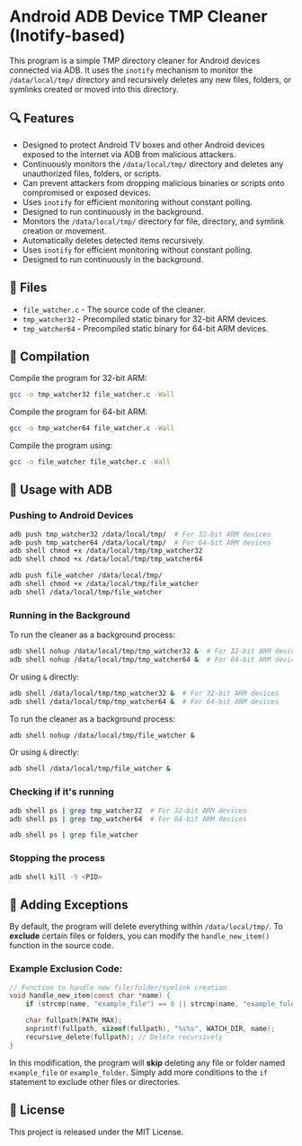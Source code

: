 # Android ADB Device TMP Cleaner (Inotify-based)

This program is a simple TMP directory cleaner for Android devices connected via ADB. It uses the `inotify` mechanism to monitor the `/data/local/tmp/` directory and recursively deletes any new files, folders, or symlinks created or moved into this directory.

## 🔍 Features
- Designed to protect Android TV boxes and other Android devices exposed to the internet via ADB from malicious attackers.
- Continuously monitors the `/data/local/tmp/` directory and deletes any unauthorized files, folders, or scripts.
- Can prevent attackers from dropping malicious binaries or scripts onto compromised or exposed devices.
- Uses `inotify` for efficient monitoring without constant polling.
- Designed to run continuously in the background.
- Monitors the `/data/local/tmp/` directory for file, directory, and symlink creation or movement.
- Automatically deletes detected items recursively.
- Uses `inotify` for efficient monitoring without constant polling.
- Designed to run continuously in the background.

## 📁 Files
- `file_watcher.c` - The source code of the cleaner.
- `tmp_watcher32` - Precompiled static binary for 32-bit ARM devices.
- `tmp_watcher64` - Precompiled static binary for 64-bit ARM devices.

## 🚀 Compilation
Compile the program for 32-bit ARM:
```sh
gcc -o tmp_watcher32 file_watcher.c -Wall
```

Compile the program for 64-bit ARM:
```sh
gcc -o tmp_watcher64 file_watcher.c -Wall
```

Compile the program using:
```sh
gcc -o file_watcher file_watcher.c -Wall
```

## 📲 Usage with ADB
### Pushing to Android Devices
```sh
adb push tmp_watcher32 /data/local/tmp/  # For 32-bit ARM devices
adb push tmp_watcher64 /data/local/tmp/  # For 64-bit ARM devices
adb shell chmod +x /data/local/tmp/tmp_watcher32
adb shell chmod +x /data/local/tmp/tmp_watcher64
```

```sh
adb push file_watcher /data/local/tmp/
adb shell chmod +x /data/local/tmp/file_watcher
adb shell /data/local/tmp/file_watcher
```

### Running in the Background
To run the cleaner as a background process:
```sh
adb shell nohup /data/local/tmp/tmp_watcher32 &  # For 32-bit ARM devices
adb shell nohup /data/local/tmp/tmp_watcher64 &  # For 64-bit ARM devices
```
Or using `&` directly:
```sh
adb shell /data/local/tmp/tmp_watcher32 &  # For 32-bit ARM devices
adb shell /data/local/tmp/tmp_watcher64 &  # For 64-bit ARM devices
```

To run the cleaner as a background process:
```sh
adb shell nohup /data/local/tmp/file_watcher &
```
Or using `&` directly:
```sh
adb shell /data/local/tmp/file_watcher &
```

### Checking if it's running
```sh
adb shell ps | grep tmp_watcher32  # For 32-bit ARM devices
adb shell ps | grep tmp_watcher64  # For 64-bit ARM devices
```

```sh
adb shell ps | grep file_watcher
```

### Stopping the process
```sh
adb shell kill -9 <PID>
```

## 📌 Adding Exceptions
By default, the program will delete everything within `/data/local/tmp/`. To **exclude** certain files or folders, you can modify the `handle_new_item()` function in the source code.

### Example Exclusion Code:
```c
// Function to handle new file/folder/symlink creation
void handle_new_item(const char *name) {
    if (strcmp(name, "example_file") == 0 || strcmp(name, "example_folder") == 0) return; // Skip specified items

    char fullpath[PATH_MAX];
    snprintf(fullpath, sizeof(fullpath), "%s%s", WATCH_DIR, name);
    recursive_delete(fullpath); // Delete recursively
}
```

In this modification, the program will **skip** deleting any file or folder named `example_file` or `example_folder`. Simply add more conditions to the `if` statement to exclude other files or directories.

## 📄 License
This project is released under the MIT License.

